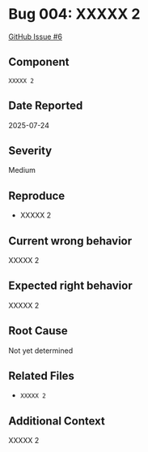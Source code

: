 # Bug 004: XXXXX 2

[GitHub Issue #6](https://github.com/JorgeRojo/slack-bitbucket-merge-control-chrome-extension/issues/6)

## Component
`XXXXX 2`

## Date Reported
2025-07-24

## Severity
Medium

## Reproduce
- XXXXX 2

## Current wrong behavior
XXXXX 2

## Expected right behavior
XXXXX 2

## Root Cause
Not yet determined

## Related Files
- `XXXXX 2`

## Additional Context
XXXXX 2
